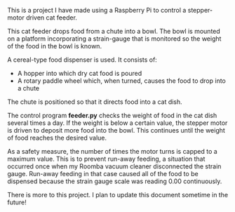 This is a project I have made using a Raspberry Pi to control a stepper-motor driven cat feeder.

This cat feeder drops food from a chute into a bowl. The bowl is mounted on a platform incorporating
a strain-gauge that is monitored so the weight of the food in the bowl is known.

A cereal-type food dispenser is used. It consists of: 
- A hopper into which dry cat food is poured
- A rotary paddle wheel which, when turned, causes the food to drop into a chute

The chute is positioned so that it directs food into a cat dish.

The control program **feeder.py** checks the weight of food in the cat dish several times a day. If the
weight is below a certain value, the stepper motor is driven to deposit more food into the bowl. This
continues until the weight of food reaches the desired value. 

As a safety measure, the number of times
the motor turns is capped to a maximum value. This is to prevent run-away feeding, a situation that 
occurred once when my Roomba vacuum cleaner disconnected the strain gauge. Run-away feeding in that case caused
all of the food to be dispensed because the strain gauge scale was reading 0.00 continuously.

There is more to this project. I plan to update this document sometime in the future!
